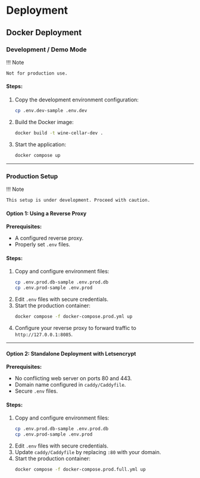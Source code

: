# Deployment

## Docker Deployment

### Development / Demo Mode

!!! Note

    Not for production use.

#### Steps:

1. Copy the development environment configuration:
   ```sh
   cp .env.dev-sample .env.dev
   ```
2. Build the Docker image:
   ```sh
   docker build -t wine-cellar-dev .
   ```
3. Start the application:
   ```sh
   docker compose up
   ```

---

### Production Setup

!!! Note

    This setup is under development. Proceed with caution.

#### Option 1: Using a Reverse Proxy

**Prerequisites:**

- A configured reverse proxy.
- Properly set `.env` files.

#### Steps:

1. Copy and configure environment files:
   ```sh
   cp .env.prod.db-sample .env.prod.db
   cp .env.prod-sample .env.prod
   ```
2. Edit `.env` files with secure credentials.
3. Start the production container:
   ```sh
   docker compose -f docker-compose.prod.yml up
   ```
4. Configure your reverse proxy to forward traffic to `http://127.0.0.1:8085`.

---

#### Option 2: Standalone Deployment with Letsencrypt

**Prerequisites:**

- No conflicting web server on ports 80 and 443.
- Domain name configured in `caddy/Caddyfile`.
- Secure `.env` files.

#### Steps:

1. Copy and configure environment files:
   ```sh
   cp .env.prod.db-sample .env.prod.db
   cp .env.prod-sample .env.prod
   ```
2. Edit `.env` files with secure credentials.
3. Update `caddy/Caddyfile` by replacing `:80` with your
   domain.
4. Start the production container:
   ```sh
   docker compose -f docker-compose.prod.full.yml up
   ```
